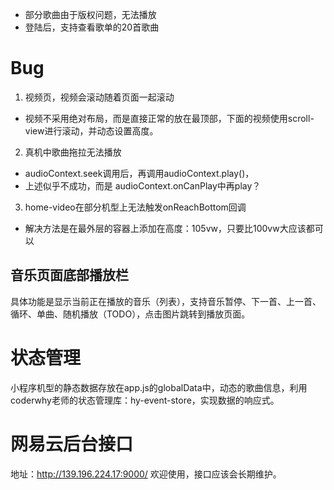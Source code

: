 - 部分歌曲由于版权问题，无法播放
- 登陆后，支持查看歌单的20首歌曲

# Bug
1. 视频页，视频会滚动随着页面一起滚动
  - 视频不采用绝对布局，而是直接正常的放在最顶部，下面的视频使用scroll-view进行滚动，并动态设置高度。
2. 真机中歌曲拖拉无法播放 
  - audioContext.seek调用后，再调用audioContext.play()，
  - 上述似乎不成功，而是 audioContext.onCanPlay中再play？
3. home-video在部分机型上无法触发onReachBottom回调
  - 解决方法是在最外层的容器上添加在高度：105vw，只要比100vw大应该都可以

## 音乐页面底部播放栏
具体功能是显示当前正在播放的音乐（列表），支持音乐暂停、下一首、上一首、循环、单曲、随机播放（TODO），点击图片跳转到播放页面。
 

# 状态管理
小程序机型的静态数据存放在app.js的globalData中，动态的歌曲信息，利用coderwhy老师的状态管理库：hy-event-store，实现数据的响应式。

# 网易云后台接口
地址：http://139.196.224.17:9000/
欢迎使用，接口应该会长期维护。
